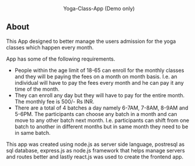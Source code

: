 <p align="center">Yoga-Class-App (Demo only)</p>


## About
This App designed to better manage the users admission for the yoga classes which happen every month. 

App has some of the following requirements. 

- People within the age limit of 18-65 can enroll for the monthly classes and they will
be paying the fees on a month on month basis. I.e. an individual will have to pay the fees
every month and he can pay it any time of the month.
- They can enroll any day but they will have to pay for the entire month. The monthly fee is
500/- Rs INR.
- There are a total of 4 batches a day namely 6-7AM, 7-8AM, 8-9AM and 5-6PM. The
participants can choose any batch in a month and can move to any other batch next
month. I.e. participants can shift from one batch to another in different months but in
same month they need to be in same batch. 

This app was created using node.js as server side language, postresql as sql database, express.js as node.js framework that helps manage servers and routes better and lastly react.js was used to create the frontend app. 
